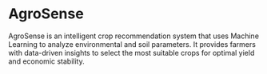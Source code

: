 # AgroSense
AgroSense is an intelligent crop recommendation system that uses Machine Learning to analyze environmental and soil parameters. It provides farmers with data-driven insights to select the most suitable crops for optimal yield and economic stability.
